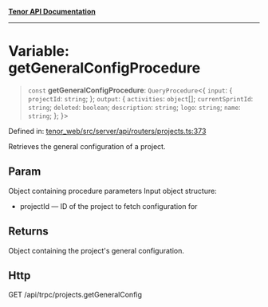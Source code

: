 [**Tenor API Documentation**](../../README.md)

***

# Variable: getGeneralConfigProcedure

> `const` **getGeneralConfigProcedure**: `QueryProcedure`\<\{ `input`: \{ `projectId`: `string`; \}; `output`: \{ `activities`: `object`[]; `currentSprintId`: `string`; `deleted`: `boolean`; `description`: `string`; `logo`: `string`; `name`: `string`; \}; \}\>

Defined in: [tenor\_web/src/server/api/routers/projects.ts:373](https://github.com/Apantli/Tenor/blob/b33873959b5093fc3e3d66ac4f230a78a6395bbd/tenor_web/src/server/api/routers/projects.ts#L373)

Retrieves the general configuration of a project.

## Param

Object containing procedure parameters
Input object structure:
- projectId — ID of the project to fetch configuration for

## Returns

Object containing the project's general configuration.

## Http

GET /api/trpc/projects.getGeneralConfig
